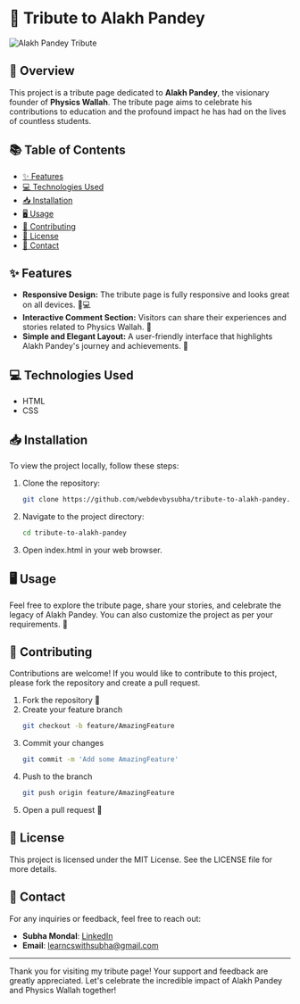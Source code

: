 # 🎉 Tribute to Alakh Pandey

![Alakh Pandey Tribute](https://static.wixstatic.com/media/a4acef_82c2f60bd0e348e4ab33ca20ca8607d0~mv2.png/v1/fill/w_636,h_358,al_c,q_85,usm_1.20_1.00_0.01,enc_auto/India%20produced%203X%20more%20unicorns%20than%20China%20in%202022.png)

## 🌟 Overview

This project is a tribute page dedicated to **Alakh Pandey**, the visionary founder of **Physics Wallah**. The tribute page aims to celebrate his contributions to education and the profound impact he has had on the lives of countless students.

## 📚 Table of Contents

- [✨ Features](#features)
- [💻 Technologies Used](#technologies-used)
- [📥 Installation](#installation)
- [🖥️ Usage](#usage)
- [🤝 Contributing](#contributing)
- [📜 License](#license)
- [📧 Contact](#contact)

## ✨ Features

- **Responsive Design:** The tribute page is fully responsive and looks great on all devices. 📱💻
- **Interactive Comment Section:** Visitors can share their experiences and stories related to Physics Wallah. 💬
- **Simple and Elegant Layout:** A user-friendly interface that highlights Alakh Pandey's journey and achievements. 🌈

## 💻 Technologies Used

- HTML
- CSS

## 📥 Installation

To view the project locally, follow these steps:

1. Clone the repository:
   ```bash
   git clone https://github.com/webdevbysubha/tribute-to-alakh-pandey.git

2. Navigate to the project directory:
   ```bash
   cd tribute-to-alakh-pandey

3. Open index.html in your web browser.

## 🖥️ Usage
Feel free to explore the tribute page, share your stories, and celebrate the legacy of Alakh Pandey. You can also customize the project as per your requirements. 🎈

## 🤝 Contributing
Contributions are welcome! If you would like to contribute to this project, please fork the repository and create a pull request.

  1. Fork the repository 🥳
  2. Create your feature branch
     ```bash
     git checkout -b feature/AmazingFeature
  3. Commit your changes
     ```bash
     git commit -m 'Add some AmazingFeature'
  4. Push to the branch
      ```bash
     git push origin feature/AmazingFeature
  5. Open a pull request 🚀

## 📜 License
This project is licensed under the MIT License. See the LICENSE file for more details.


## 📧 Contact
For any inquiries or feedback, feel free to reach out:

- **Subha Mondal**: [LinkedIn](https://www.linkedin.com/in/subha-mondal10)  
- **Email**: [learncswithsubha@gmail.com](mailto:your.email@example.com)

---

Thank you for visiting my tribute page! Your support and feedback are greatly appreciated. Let's celebrate the incredible impact of Alakh Pandey and Physics Wallah together!
